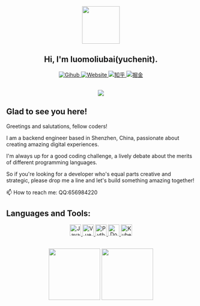

<div id="header" align="center">
  <img src="https://media.giphy.com/media/M9gbBd9nbDrOTu1Mqx/giphy.gif" width="100"/><br>
  
  ## Hi, I'm luomoliubai(yuchenit).
  <div id="badges">
  <a href="https://github.com/yuchen">
    <img src="https://img.shields.io/badge/Github-black?style=for-the-badge&logo=github&logoColor=white" alt="Gihub"/>
  </a>
  <a href="https://yuchenit.github.io/">
      <img src="https://img.shields.io/badge/Website-greenblue?style=for-the-badge&logo=Google-chrome&logoColor=white" alt="Website"/>
    </a>
    <a href="https://www.zhihu.com/people/xxxx">
      <img src="https://img.shields.io/badge/Zhihu-1772f6?style=for-the-badge&logo=zhihu&logoColor=white" alt="知乎"/>
    </a>
    <a href="https://juejin.cn/user/2366588542528120/posts">
      <img src="https://img.shields.io/badge/Juejin-1e80ff?style=for-the-badge&logo=juejin&logoColor=white" alt="掘金"/>
    </a>
</div>
</div> 
<br> 
<div align="center">
  
![](https://komarev.com/ghpvc/?username=yuchenit&color=ff69b4&label=PV+Since+2015-09-01)

</div>

## Glad to see you here!

Greetings and salutations, fellow coders! 

I am a backend engineer based in Shenzhen, China, passionate about creating amazing digital experiences.

I'm always up for a good coding challenge, a lively debate about the merits of different programming languages. 

So if you're looking for a developer who's equal parts creative and strategic, please drop me a line and let's build something amazing together!   

📫 How to reach me: QQ:656984220

## Languages and Tools:

<p align="center">
    <a href="#">
        <img src="https://img.shields.io/badge/Java-F7DF1E?style=for-the-badge&logo=java&logoColor=black" alt="Java" height="30"/>
    </a>
    <a href="#">
        <img src="https://img.shields.io/badge/Vue-E34F26?style=for-the-badge&logo=vue.js&logoColor=white" alt="Vue" height="30"/>
    </a>
    <a href="#">
        <img src="https://img.shields.io/badge/Python-3776AB?style=for-the-badge&logo=python&logoColor=white" alt="Python" height="30"/>
    </a>
    <a href="#">
        <img src="https://img.shields.io/badge/Docker-2496ED?style=for-the-badge&logo=docker&logoColor=white" alt="Docker" height="30"/>
    </a>
    <a href="#">
        <img src="https://img.shields.io/badge/Kubernetes-326CE5?style=for-the-badge&logo=kubernetes&logoColor=white" alt="Kubernetes" height="30"/>
    </a>
</p>

<!-- Streaks, github stat and most used languages. -->
<div align="center"> 
<!-- [![GitHub Streak](https://streak-stats.demolab.com/?user=yuchenit&currStreakNum=2FD3EB&fire=pink&sideLabels=F00&date_format=[Y.]n.j)](https://git.io/streak-stats) -->
&nbsp;&nbsp;
</div>

<div align="center"> 
<img align="" height="137px" src="https://github-readme-stats.vercel.app/api?username=yuchenit&show_icons=true&include_all_commits=true&line_height=21&FFFC79,73FA79&theme=graywhite&locale=en" />
<img align="" height="137px" src="https://github-readme-stats.vercel.app/api/top-langs/?username=yuchenit&hide_title=true&layout=compact&theme=graywhite&locale=en" />
</div>
